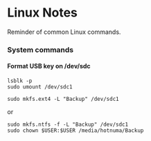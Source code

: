 # Linux Notes

Reminder of common Linux commands.

### System commands

#### Format USB key on /dev/sdc
    
    lsblk -p
    sudo umount /dev/sdc1

    sudo mkfs.ext4 -L "Backup" /dev/sdc1

or

    sudo mkfs.ntfs -f -L "Backup" /dev/sdc1
    sudo chown $USER:$USER /media/hotnuma/Backup

